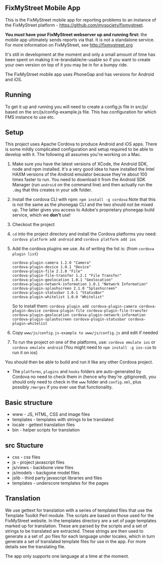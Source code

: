 FixMyStreet Mobile App
----------------------

This is the FixMyStreet mobile app for reporting problems to an instance of the
FixMyStreet platform - https://github.com/mysociety/fixmystreet.

**You *must* have your FixMyStreet webserver up and running first:** the mobile app
ultimately sends reports via that. It is not a standalone service. For more information
on FixMyStreet, see http://fixmystreet.org

It's still in development at the moment and only a small amount of time
has been spent on making it re-brandable/re-usable so if you want to
create your own version on top of it you may be in for a bumpy ride.

The FixMyStreet mobile app uses PhoneGap and has versions for Android and iOS.

Running
-------

To get it up and running you will need to create a config.js file in src/js/ based
on the src/js/config-example.js file. This has configuration for which FMS instance
to use etc.

Setup
-----
This project uses Apache Cordova to produce Android and iOS apps. There is
some mildly complicated configuration and setup required to be able to develop
with it. The following all assumes you're working on a Mac.

1. Make sure you have the latest versions of XCode, the Android SDK, node and
npm installed. It's a very good idea to have installed the Intel HAXM versions
of the Android emulator because they're about 100 times faster to run. You need
to download it from the Android SDK Manager (run `android` on the command line)
and then actually run the `.dmg` that this creates in your sdk folder.

2. Install the cordova CLI with npm: `npm install -g cordova`
Note that this is not the same as the phonegap CLI and the two should not be
mixed up. The latter gives you access to Adobe's proprietary phonegap build
service, which we **don't** use!

3. Checkout the project

4. `cd` into the project directory and install the Cordova platforms you need:
`cordova platform add android` and `cordova platform add ios`

5. Add the cordova plugins we use. As of writing the list is: (from `cordova plugin list`)

   ```
   cordova-plugin-camera 1.2.0 "Camera"
   cordova-plugin-device 1.0.1 "Device"
   cordova-plugin-file 2.1.0 "File"
   cordova-plugin-file-transfer 1.2.1 "File Transfer"
   cordova-plugin-geolocation 1.0.1 "Geolocation"
   cordova-plugin-network-information 1.0.1 "Network Information"
   cordova-plugin-splashscreen 2.1.0 "Splashscreen"
   cordova-plugin-statusbar 1.0.1 "StatusBar"
   cordova-plugin-whitelist 1.0.0 "Whitelist"
   ```

   So to install them: `cordova plugin add cordova-plugin-camera cordova-plugin-device cordova-plugin-file cordova-plugin-file-transfer cordova-plugin-geolocation cordova-plugin-network-information cordova-plugin-splashscreen cordova-plugin-statusbar cordova-plugin-whitelist`

6. Copy `www/js/config.js-example to www/js/config.js` and edit if needed

7. To run the project on one of the platforms, use: `cordova emulate ios` or `cordova emulate android`
(You might need to `npm install -g ios-sim` to run it on ios)

You should then be able to build and run it like any other Cordova project.

- The `platforms`, `plugins` and `hooks` folders are auto-generated by Cordova
no need to check them in (hence why they're .gitignored), you should only need
to check in the `www` folder and `config.xml`, plus possibly `/merges` if you
ever use that functionality.

Basic structure
---------------
* www - JS, HTML, CSS and image files
* templates - templates with strings to be translated
* locale - gettext translation files
* bin - helper scripts for translation

src Stucture
------------
* css - css files
* js - project javascript files
* js/views - backbone view files
* js/models - backgone model files
* jslib - third party javascript libraries and files
* templates - underscore templates for the pages

Translation
-----------
We use gettext for translation with a series of templated files that use the Template Toolkit
Perl module. The scripts are based on those used for the FixMyStreet website. In the templates
directory are a set of page templates marked up for translation. These are parsed by the scripts
and a set of strings to be translated are extracted. These strings are then used to generate a
a set of .po files for each language under locales, which in turn generate a set of translated
template files for use in the app. For more details see the translating file.

The app only supports one language at a time at the moment.

